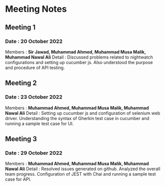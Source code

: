 # Meeting Notes
## Meeting 1
### Date  : 20 October 2022
Members : **Sir Jawad, Muhammad Ahmed, Muhammad Musa Malik, Muhammad Nawal Ali**
Detail : Discussed problems related to nightwatch configurations and setting up cucumber js. Also understood the purpose and procedure of API testing.

## Meeting 2
### Date : 23 October 2022
Members : **Muhammad Ahmed, Muhammad Musa Malik, Muhammad Nawal Ali**
Detail : Setting up cucumber js and configuration of selenium web driver. Understanding the syntax of Gherkin test case in cucumber and running a sample test case for UI.

## Meeting 3
### Date : 29 October 2022
Members : **Muhammad Ahmed, Muhammad Musa Malik, Muhammad Nawal Ali**
Detail : Resolved issues generated on github. Analyzed the overall team progress. Configuration of JEST with Chai and running a sample test case for API.
